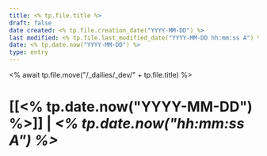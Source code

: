 ```yaml
---
title: <% tp.file.title %>
draft: false
date created: <% tp.file.creation_date("YYYY-MM-DD") %>
last modified: <% tp.file.last_modified_date("YYYY-MM-DD hh:mm:ss A") %>
date: <% tp.date.now("YYYY-MM-DD") %>
type: entry
---
```

<% await tp.file.move("/_dailies/_dev/" + tp.file.title) %>
# **[[<% tp.date.now("YYYY-MM-DD") %>]]** | *<% tp.date.now("hh:mm:ss A") %>*